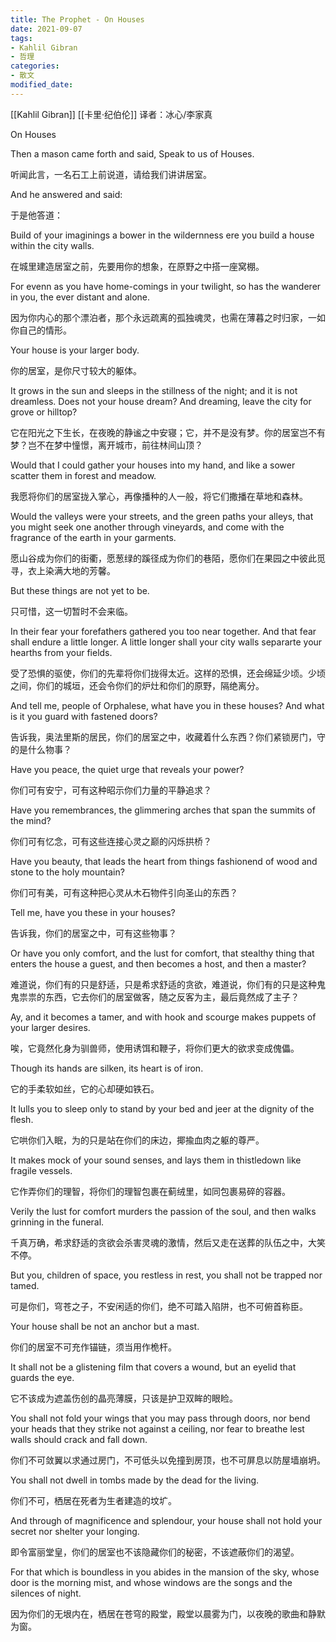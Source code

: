 ```yaml
---
title: The Prophet - On Houses
date: 2021-09-07
tags: 
- Kahlil Gibran
- 哲理
categories:
- 散文
modified_date: 
---
```


[[Kahlil Gibran]] [[卡里·纪伯伦]]
译者：冰心/李家真

On Houses

Then a mason came forth and said, Speak to us of Houses.

听闻此言，一名石工上前说道，请给我们讲讲居室。

And he answered and said:

于是他答道：

Build of your imaginings a bower in the wildernness ere you build a house within the city walls.

在城里建造居室之前，先要用你的想象，在原野之中搭一座窝棚。

For evenn as you have home-comings in your twilight, so has the wanderer in you, the ever distant and alone.

因为你内心的那个漂泊者，那个永远疏离的孤独魂灵，也需在薄暮之时归家，一如你自己的情形。

Your house is your larger body.

你的居室，是你尺寸较大的躯体。

It grows in the sun and sleeps in the stillness of the night; and it is not dreamless. Does not your house dream? And dreaming, leave the city for grove or hilltop?

它在阳光之下生长，在夜晚的静谧之中安寝；它，并不是没有梦。你的居室岂不有梦？岂不在梦中憧憬，离开城市，前往林间山顶？

Would that I could gather your houses into my hand, and like a sower scatter them in forest and meadow.

我愿将你们的居室拢入掌心，再像播种的人一般，将它们撒播在草地和森林。

Would the valleys were your streets, and the green paths your alleys, that you might seek one another through vineyards, and come with the fragrance of the earth in your garments.

愿山谷成为你们的街衢，愿葱绿的蹊径成为你们的巷陌，愿你们在果园之中彼此觅寻，衣上染满大地的芳馨。

But these things are not yet to be.

只可惜，这一切暂时不会来临。

In their fear your forefathers gathered you too near together. And that fear shall endure a little longer. A little longer shall your city walls separarte your hearths from your fields.

受了恐惧的驱使，你们的先辈将你们拢得太近。这样的恐惧，还会绵延少顷。少顷之间，你们的城垣，还会令你们的炉灶和你们的原野，隔绝离分。

And tell me, people of Orphalese, what have you in these houses? And what is it you guard with fastened doors?

告诉我，奥法里斯的居民，你们的居室之中，收藏着什么东西？你们紧锁房门，守的是什么物事？

Have you peace, the quiet urge that reveals your power?

你们可有安宁，可有这种昭示你们力量的平静追求？

Have you remembrances, the glimmering arches that span the summits of the mind?

你们可有忆念，可有这些连接心灵之巅的闪烁拱桥？

Have you beauty, that leads the heart from things fashionend of wood and stone to the holy mountain?

你们可有美，可有这种把心灵从木石物件引向圣山的东西？

Tell me, have you these in your houses?

告诉我，你们的居室之中，可有这些物事？

Or have you only comfort, and the lust for comfort, that stealthy thing that enters the house a guest, and then becomes a host, and then a master?

难道说，你们有的只是舒适，只是希求舒适的贪欲，难道说，你们有的只是这种鬼鬼祟祟的东西，它去你们的居室做客，随之反客为主，最后竟然成了主子？

Ay, and it becomes a tamer, and with hook and scourge makes puppets of your larger desires.

唉，它竟然化身为驯兽师，使用诱饵和鞭子，将你们更大的欲求变成傀儡。

Though its hands are silken, its heart is of iron.

它的手柔软如丝，它的心却硬如铁石。

It lulls you to sleep only to stand by your bed and jeer at the dignity of the flesh.

它哄你们入眠，为的只是站在你们的床边，揶揄血肉之躯的尊严。

It makes mock of your sound senses, and lays them in thistledown like fragile vessels.

它作弄你们的理智，将你们的理智包裹在蓟绒里，如同包裹易碎的容器。

Verily the lust for comfort murders the passion of the soul, and then walks grinning in the funeral.

千真万确，希求舒适的贪欲会杀害灵魂的激情，然后又走在送葬的队伍之中，大笑不停。

But you, children of space, you restless in rest, you shall not be trapped nor tamed.

可是你们，穹苍之子，不安闲适的你们，绝不可踏入陷阱，也不可俯首称臣。

Your house shall be not an anchor but a mast.

你们的居室不可充作锚链，须当用作桅杆。

It shall not be a glistening film that covers a wound, but an eyelid that guards the eye.

它不该成为遮盖伤创的晶亮薄膜，只该是护卫双眸的眼睑。

You shall not fold your wings that you may pass through doors, nor bend your heads that they strike not against a ceiling, nor fear to breathe lest walls should crack and fall down.

你们不可敛翼以求通过房门，不可低头以免撞到房顶，也不可屏息以防屋墙崩坍。

You shall not dwell in tombs made by the dead for the living.

你们不可，栖居在死者为生者建造的坟圹。

And through of magnificence and splendour, your house shall not hold your secret nor shelter your longing.

即令富丽堂皇，你们的居室也不该隐藏你们的秘密，不该遮蔽你们的渴望。

For that which is boundless in you abides in the mansion of the sky, whose door is the morning mist, and whose windows are the songs and the silences of night.

因为你们的无垠内在，栖居在苍穹的殿堂，殿堂以晨雾为门，以夜晚的歌曲和静默为窗。




